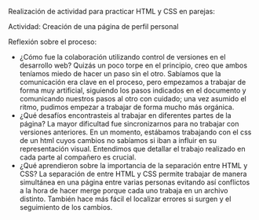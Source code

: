 Realización de actividad para practicar HTML y CSS en parejas:

Actividad: Creación de una página de perfil personal

Reflexión sobre el proceso:
- ¿Cómo fue la colaboración utilizando control de versiones en el desarrollo web?
    Quizás un poco torpe en el principio, creo que ambos teníamos miedo de hacer un paso sin el otro. Sabíamos que la comunicación era clave en el proceso, pero empezamos a trabajar de forma muy artificial, siguiendo los pasos indicados en el documento y comunicando nuestros pasos al otro con cuidado; una vez asumido el ritmo, pudimos empezar a trabajar de forma mucho más orgánica.
- ¿Qué desafíos encontrasteis al trabajar en diferentes partes de la página?
    La mayor dificultad fue sincronizarnos para no trabajar con versiones anteriores. En un momento, estábamos trabajando con el css de un html cuyos cambios no sabíamos si iban a influir en su representación visual. Entendimos que detallar el trabajo realizado en cada parte al compañero es crucial.
- ¿Qué aprendieron sobre la importancia de la separación entre HTML y CSS?
    La separación de entre HTML y CSS permite trabajar de manera simultánea en una página entre varias personas evitando así conflictos a la hora de hacer merge porque cada uno trabaja en un archivo distinto. También hace más fácil el localizar errores si surgen y el seguimiento de los cambios.